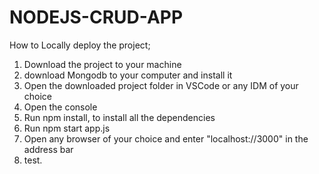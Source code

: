 # NODEJS-CRUD-APP

How to Locally deploy the project;

1. Download the project to your machine
2. download Mongodb to your computer and install it
3. Open the downloaded project folder in VSCode or any IDM of your choice
4. Open the console
5. Run npm install, to install all the dependencies
6. Run npm start app.js
7. Open any browser of your choice and enter "localhost://3000" in the address bar
8. test.
